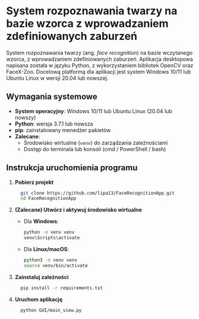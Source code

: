 # System rozpoznawania twarzy na bazie wzorca z wprowadzaniem zdefiniowanych zaburzeń

System rozpoznawania twarzy (ang. _face recognition_) na bazie wczytanego wzorca, z wprowadzaniem zdefiniowanych zaburzeń. 
Aplikacja desktopowa napisana została w języku Python, z wykorzystaniem bibliotek OpenCV oraz FaceX-Zoo. Docelową platformą
dla aplikacji jest system Windows 10/11 lub Ubuntu Linux w wersji 20.04 lub nowszej.

## Wymagania systemowe

* **System operacyjny**: Windows 10/11 lub Ubuntu Linux (20.04 lub nowszy)
* **Python**: wersja 3.7.1 lub nowsza
* **pip**: zainstalowany menedżer pakietów
* **Zalecane**:
    * Środowisko wirtualne (`venv`) do zarządzania zależnościami
    * Dostęp do terminala lub konsoli (cmd / PowerShell / bash)

## Instrukcja uruchomienia programu

1. **Pobierz projekt**

    ```bash
      git clone https://github.com/lipa13/FaceRecognitionApp.git
      cd FaceRecognitionApp
      ```

2. **(Zalecane) Utwórz i aktywuj środowisko wirtualne**

    * Dla **Windows**:

      ```bash
      python -m venv venv
      venv\Scripts\activate
      ```

    * Dla **Linux/macOS**:

      ```bash
      python3 -m venv venv
      source venv/bin/activate
      ```


3. **Zainstaluj zależności**

    ```bash
      pip install -r requirements.txt
      ```

4. **Uruchom aplikację**

    ```bash
      python GUI/main_view.py
      ```  

